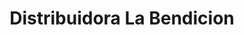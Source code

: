 ---
title: "Distribuidora La Bendicion"
url: /quetzaltenango/distribuidora-la-bendicion/
shop: general
---